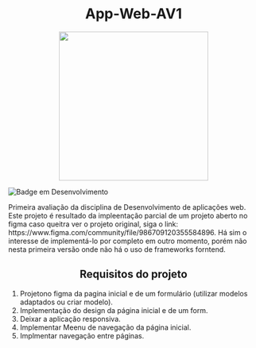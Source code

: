 <h1 align='center'> App-Web-AV1</h1>
<p align='center'>
<img align='center' src="https://github.com/marcellojoaquim/App-Web-AV1/assets/86138501/0758edaa-4279-4342-8cdf-e38f2cccd8e6" width="300" />
</p>

![Badge em Desenvolvimento](http://img.shields.io/static/v1?label=STATUS&message=EM%20DESENVOLVIMENTO&color=GREEN&style=for-the-badge)

<p>
  Primeira avaliação da disciplina de Desenvolvimento de aplicações web. Este projeto é resultado da impleentação parcial de um projeto aberto no figma
  caso queitra ver o projeto original, siga o link: https://www.figma.com/community/file/986709120355584896.
  Há sim o interesse de implementá-lo por completo em outro momento, porém não nesta primeira versão onde não há o uso de frameworks forntend.
</p>
<h2 align='center'> Requisitos do projeto </h2>

1. Projetono figma da pagina inicial e de um formulário (utilizar modelos adaptados
ou criar modelo).
2. Implementação do design da página inicial e de um form.
3. Deixar a aplicação responsiva.
4. Implementar Meenu de navegação da página inicial.
5. Implmentar navegação entre páginas.
